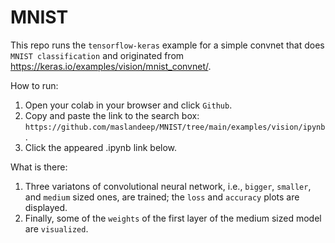 # MNIST
This repo runs the `tensorflow-keras` example for a simple convnet that does `MNIST classification` and originated from https://keras.io/examples/vision/mnist_convnet/.

How to run:
1) Open your colab in your browser and click `Github`.
2) Copy and paste the link to the search box: `https://github.com/maslandeep/MNIST/tree/main/examples/vision/ipynb`.
3) Click the appeared .ipynb link below.

What is there:
1) Three variatons of convolutional neural network, i.e., `bigger`, `smaller`, and `medium` sized ones, are trained; the `loss` and `accuracy` plots are displayed.
2) Finally, some of the `weights` of the first layer of the medium sized model are `visualized`.
